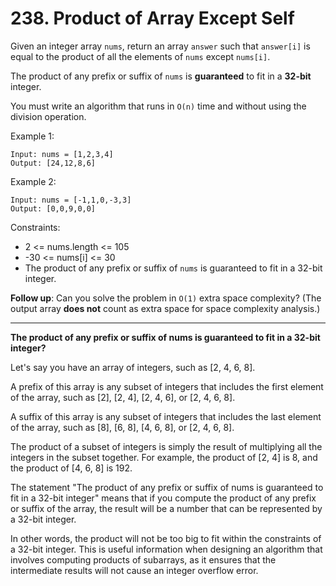 # 238. Product of Array Except Self

Given an integer array `nums`, return an array `answer` such that `answer[i]` is equal to the product of all the elements of `nums` except `nums[i]`.

The product of any prefix or suffix of `nums` is **guaranteed** to fit in a **32-bit** integer.

You must write an algorithm that runs in `O(n)` time and without using the division operation.

Example 1:

```
Input: nums = [1,2,3,4]
Output: [24,12,8,6]
```

Example 2:

```
Input: nums = [-1,1,0,-3,3]
Output: [0,0,9,0,0]
```

Constraints:

- 2 <= nums.length <= 105
- -30 <= nums[i] <= 30
- The product of any prefix or suffix of `nums` is guaranteed to fit in a 32-bit integer.

**Follow up**: Can you solve the problem in `O(1)` extra space complexity? (The output array **does not** count as extra space for space complexity analysis.)

---
**The product of any prefix or suffix of nums is guaranteed to fit in a 32-bit integer?**

Let's say you have an array of integers, such as [2, 4, 6, 8].

A prefix of this array is any subset of integers that includes the first element of the array, such as [2], [2, 4], [2, 4, 6], or [2, 4, 6, 8].

A suffix of this array is any subset of integers that includes the last element of the array, such as [8], [6, 8], [4, 6, 8], or [2, 4, 6, 8].

The product of a subset of integers is simply the result of multiplying all the integers in the subset together. For example, the product of [2, 4] is 8, and the product of [4, 6, 8] is 192.

The statement "The product of any prefix or suffix of nums is guaranteed to fit in a 32-bit integer" means that if you compute the product of any prefix or suffix of the array, the result will be a number that can be represented by a 32-bit integer.

In other words, the product will not be too big to fit within the constraints of a 32-bit integer. This is useful information when designing an algorithm that involves computing products of subarrays, as it ensures that the intermediate results will not cause an integer overflow error.
